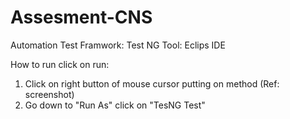 # Assesment-CNS
Automation Test
Framwork: Test NG
Tool: Eclips IDE

How to run click on run:
1. Click on right button of mouse cursor putting on method (Ref: screenshot)
2. Go down to "Run As" click on "TesNG Test"
